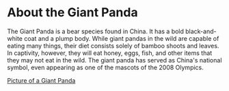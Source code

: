 # About the Giant Panda 

The Giant Panda is a bear species found in China. It has a bold black-and-white coat and a plump body. While giant pandas in the wild are capable of eating many things, their diet consists solely of bamboo shoots and leaves. In captivity, however, they will eat honey, eggs, fish, and other items that they may not eat in the wild. The giant panda has served as China's national symbol, even appearing as one of the mascots of the 2008 Olympics.

[Picture of a Giant Panda](https://upload.wikimedia.org/wikipedia/commons/8/8d/Giant_Panda_Eating.jpg)

